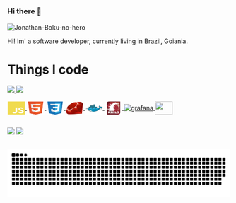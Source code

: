 ### Hi there 👋
  <img align="center" height="150" width="150" alt="Jonathan-Boku-no-hero" src="https://cdn.discordapp.com/attachments/365333701804032011/871126826787934248/tenor.gif">

Hi! Im' a software developer, currently living in Brazil, Goiania.

# Things I code
 <div>
  <a href="https://github.com/jonathanoliveira9">
  <img height="180em" src="https://github-readme-stats.vercel.app/api?username=jonathanoliveira9&show_icons=true&theme=dark&include_all_commits=true&count_private=true"/>
  <img height="180em" src="https://github-readme-stats.vercel.app/api/top-langs/?username=jonathanoliveira9&layout=compact&langs_count=7&theme=dark"/>
</div>
  
<div style="display: inline_block"><br>
  <img align="center" alt="Jonathan-Js" height="30" width="40" src="https://raw.githubusercontent.com/devicons/devicon/master/icons/javascript/javascript-plain.svg">

  <img align="center" alt="Jonathan-HTML" height="30" width="40" src="https://raw.githubusercontent.com/devicons/devicon/master/icons/html5/html5-original.svg">
  <img align="center" alt="Jonathan-CSS" height="30" width="40" src="https://raw.githubusercontent.com/devicons/devicon/master/icons/css3/css3-original.svg">
  <img align="center" alt="Jonathan-Ruby" height="30" width="40" src="https://raw.githubusercontent.com/devicons/devicon/master/icons/ruby/ruby-original.svg">
  <img align="center" alt="Jonathan-Docker" height="30" width="40" src="https://raw.githubusercontent.com/devicons/devicon/master/icons/docker/docker-original.svg">
  <img align="center" alt="Jonathan-Rails" height="30" width="40" src="https://raw.githubusercontent.com/devicons/devicon/master/icons/rails/rails-original-wordmark.svg">
    <img align="center" src="https://www.vectorlogo.zone/logos/grafana/grafana-icon.svg" alt="grafana" width="40" height="30"/>
   <img align="center" src="https://cdn.jsdelivr.net/gh/devicons/devicon/icons/apachekafka/apachekafka-original.svg"  width="40" height="30"/>

          
 ##
<div> 

  <a href = "mailto:jonathanoliveirasilva9@gmail.com"><img src="https://img.shields.io/badge/-Gmail-%23333?style=for-the-badge&logo=gmail&logoColor=white" target="_blank"></a>
  <a href="https://www.linkedin.com/in/jonathan-oliveira-a9900510a" target="_blank"><img src="https://img.shields.io/badge/-LinkedIn-%230077B5?style=for-the-badge&logo=linkedin&logoColor=white" target="_blank"></a> 
 
 
</div>
<!-- <p>
  <img alt="Heroku" src="https://img.shields.io/badge/-Heroku-430098?style=flat-square&logo=heroku&logoColor=white" />
  <img alt="git" src="https://img.shields.io/badge/-Git-F05032?style=flat-square&logo=git&logoColor=white" />
  <img alt="github actions" src="https://img.shields.io/badge/-Github_Actions-2088FF?style=flat-square&logo=github-actions&logoColor=white" />
  <img alt="JavaScript" src="https://img.shields.io/badge/javascript%20-%23323330.svg?&style=for-the-badge&logo=javascript&logoColor=%23F7DF1E"/>
  <img alt="Ruby" src="https://img.shields.io/badge/ruby-%23CC342D.svg?&style=for-the-badge&logo=ruby&logoColor=white"/>
</p> -->

## 
 
 ![Snake animation](https://github.com/jonathanoliveira9/jonathanoliveira9/blob/output/github-contribution-grid-snake.svg)
